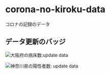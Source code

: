 # corona-no-kiroku-data

コロナの記録のデータ



## データ更新のバッジ


![大阪府の病床数:update data](https://github.com/tamitami5c/osaka-beds-data/workflows/update%20data/badge.svg)


![神奈川県の陽性者数: update data](https://github.com/tamitami5c/corona-kanagawa-data/workflows/update%20data/badge.svg)
